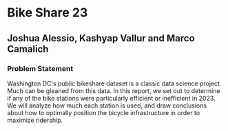 # Bike Share 23
## Joshua Alessio, Kashyap Vallur and Marco Camalich
### Problem Statement
Washington DC's public bikeshare dataset is a classic data science project. Much can be gleaned from this data. In this report, we set out to determine if any of the bike stations were particularly efficient or inefficient in 2023. We will analyze how much each station is used, and draw conclusions about how to optimally position the bicycle infrastructure in order to maximize ridership. 
